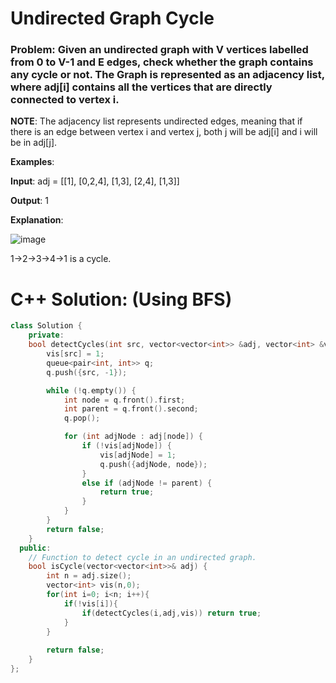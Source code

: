 # Undirected Graph Cycle
### Problem: Given an undirected graph with V vertices labelled from 0 to V-1 and E edges, check whether the graph contains any cycle or not. The Graph is represented as an adjacency list, where adj[i] contains all the vertices that are directly connected to vertex i.


**NOTE**: The adjacency list represents undirected edges, meaning that if there is an edge between vertex i and vertex j, both j will be adj[i] and i will be in adj[j].

**Examples**:

**Input**: adj = [[1], [0,2,4], [1,3], [2,4], [1,3]] 

**Output**: 1

**Explanation**:

![image](https://github.com/user-attachments/assets/881ac43f-5d7c-44de-877a-6ee457f7db0c)

1->2->3->4->1 is a cycle.

# C++ Solution: (Using BFS)

```cpp
class Solution {
    private:
    bool detectCycles(int src, vector<vector<int>> &adj, vector<int> &vis){
        vis[src] = 1;
        queue<pair<int, int>> q;
        q.push({src, -1});

        while (!q.empty()) {
            int node = q.front().first;
            int parent = q.front().second;
            q.pop();

            for (int adjNode : adj[node]) {
                if (!vis[adjNode]) {  
                    vis[adjNode] = 1;
                    q.push({adjNode, node});
                } 
                else if (adjNode != parent) {
                    return true;
                }
            }
        }
        return false;
    }
  public:
    // Function to detect cycle in an undirected graph.
    bool isCycle(vector<vector<int>>& adj) {
        int n = adj.size();
        vector<int> vis(n,0);
        for(int i=0; i<n; i++){
            if(!vis[i]){
                if(detectCycles(i,adj,vis)) return true;
            }
        }
        
        return false;
    }
};

